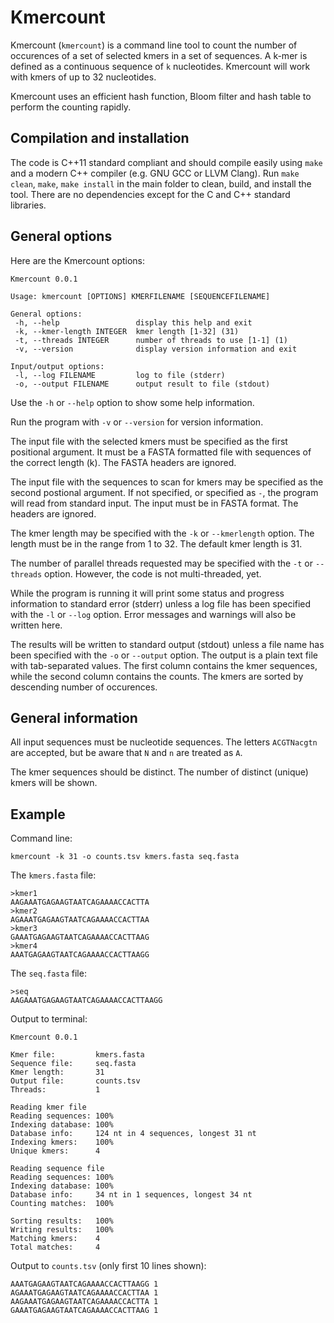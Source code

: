 # Kmercount

Kmercount (`kmercount`) is a command line tool to count the number
of occurences of a set of selected kmers in a set of sequences. A
k-mer is defined as a continuous sequence of `k`
nucleotides. Kmercount will work with kmers of up to 32 nucleotides.

Kmercount uses an efficient hash function, Bloom filter and hash
table to perform the counting rapidly.


## Compilation and installation

The code is C++11 standard compliant and should compile easily using
`make` and a modern C++ compiler (e.g. GNU GCC or LLVM Clang). Run
`make clean`, `make`, `make install` in the main
folder to clean, build, and install the tool. There are no
dependencies except for the C and C++ standard libraries.


## General options

Here are the Kmercount options:

```
Kmercount 0.0.1

Usage: kmercount [OPTIONS] KMERFILENAME [SEQUENCEFILENAME]

General options:
 -h, --help                 display this help and exit
 -k, --kmer-length INTEGER  kmer length [1-32] (31)
 -t, --threads INTEGER      number of threads to use [1-1] (1)
 -v, --version              display version information and exit

Input/output options:
 -l, --log FILENAME         log to file (stderr)
 -o, --output FILENAME      output result to file (stdout)
```

Use the `-h` or `--help` option to show some help information.

Run the program with `-v` or `--version` for version information.

The input file with the selected kmers must be specified as the first
positional argument. It must be a FASTA formatted file with sequences
of the correct length (k). The FASTA headers are ignored.

The input file with the sequences to scan for kmers may be specified
as the second postional argument. If not specified, or specified as
`-`, the program will read from standard input. The input must be in
FASTA format. The headers are ignored.

The kmer length may be specified with the `-k` or `--kmerlength`
option. The length must be in the range from 1 to 32. The default kmer
length is 31.

The number of parallel threads requested may be specified with the
`-t` or `--threads` option. However, the code is not multi-threaded,
yet.

While the program is running it will print some status and progress
information to standard error (stderr) unless a log file has been
specified with the `-l` or `--log` option. Error messages and warnings
will also be written here.

The results will be written to standard output (stdout) unless a file
name has been specified with the `-o` or `--output` option. The output
is a plain text file with tab-separated values. The first column
contains the kmer sequences, while the second column contains the
counts. The kmers are sorted by descending number of occurences.


## General information

All input sequences must be nucleotide sequences. The letters
`ACGTNacgtn` are accepted, but be aware that `N` and `n` are treated
as `A`.

The kmer sequences should be distinct. The number of distinct (unique)
kmers will be shown.


## Example

Command line:

```
kmercount -k 31 -o counts.tsv kmers.fasta seq.fasta
```

The `kmers.fasta` file:

```
>kmer1
AAGAAATGAGAAGTAATCAGAAAACCACTTA
>kmer2
AGAAATGAGAAGTAATCAGAAAACCACTTAA
>kmer3
GAAATGAGAAGTAATCAGAAAACCACTTAAG
>kmer4
AAATGAGAAGTAATCAGAAAACCACTTAAGG
```


The `seq.fasta` file:

```
>seq
AAGAAATGAGAAGTAATCAGAAAACCACTTAAGG
```


Output to terminal:

```
Kmercount 0.0.1

Kmer file:         kmers.fasta
Sequence file:     seq.fasta
Kmer length:       31
Output file:       counts.tsv
Threads:           1

Reading kmer file
Reading sequences: 100%  
Indexing database: 100% 
Database info:     124 nt in 4 sequences, longest 31 nt
Indexing kmers:    100% 
Unique kmers:      4

Reading sequence file
Reading sequences: 100%  
Indexing database: 100%
Database info:     34 nt in 1 sequences, longest 34 nt
Counting matches:  100%  

Sorting results:   100%
Writing results:   100% 
Matching kmers:    4
Total matches:     4
```

Output to `counts.tsv` (only first 10 lines shown):

```
AAATGAGAAGTAATCAGAAAACCACTTAAGG	1
AGAAATGAGAAGTAATCAGAAAACCACTTAA	1
AAGAAATGAGAAGTAATCAGAAAACCACTTA	1
GAAATGAGAAGTAATCAGAAAACCACTTAAG	1
```
